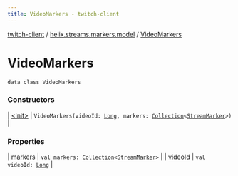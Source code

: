 ```yaml
---
title: VideoMarkers - twitch-client
---
```


[twitch-client](../../index.html) / [helix.streams.markers.model](../index.html) / [VideoMarkers](./index.html)

# VideoMarkers

`data class VideoMarkers`

### Constructors

| [&lt;init&gt;](-init-.html) | `VideoMarkers(videoId: `[`Long`](https://kotlinlang.org/api/latest/jvm/stdlib/kotlin/-long/index.html)`, markers: `[`Collection`](https://kotlinlang.org/api/latest/jvm/stdlib/kotlin.collections/-collection/index.html)`<`[`StreamMarker`](../-stream-marker/index.html)`>)` |

### Properties

| [markers](markers.html) | `val markers: `[`Collection`](https://kotlinlang.org/api/latest/jvm/stdlib/kotlin.collections/-collection/index.html)`<`[`StreamMarker`](../-stream-marker/index.html)`>` |
| [videoId](video-id.html) | `val videoId: `[`Long`](https://kotlinlang.org/api/latest/jvm/stdlib/kotlin/-long/index.html) |

